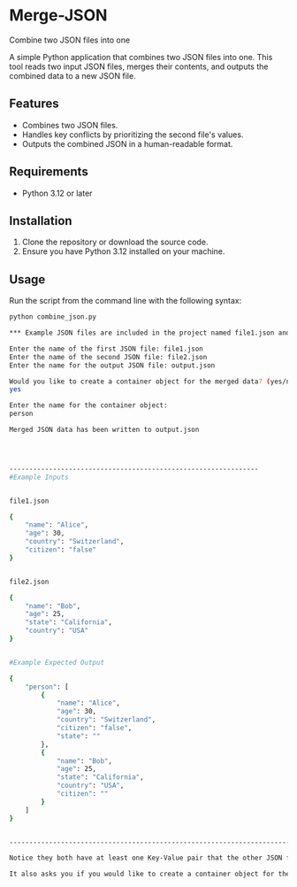 # Merge-JSON
Combine two JSON files into one

A simple Python application that combines two JSON files into one. This tool reads two input JSON files, merges their contents, and outputs the combined data to a new JSON file.

## Features

- Combines two JSON files.
- Handles key conflicts by prioritizing the second file's values.
- Outputs the combined JSON in a human-readable format.

## Requirements

- Python 3.12 or later

## Installation

1. Clone the repository or download the source code.
2. Ensure you have Python 3.12 installed on your machine.

## Usage

Run the script from the command line with the following syntax:

```bash
python combine_json.py

*** Example JSON files are included in the project named file1.json and file2.json

Enter the name of the first JSON file: file1.json
Enter the name of the second JSON file: file2.json
Enter the name for the output JSON file: output.json

Would you like to create a container object for the merged data? (yes/no):
yes

Enter the name for the container object:
person

Merged JSON data has been written to output.json




---------------------------------------------------------------
#Example Inputs


file1.json

{
    "name": "Alice",
    "age": 30,
    "country": "Switzerland",
    "citizen": "false"
}


file2.json

{
    "name": "Bob",
    "age": 25,
    "state": "California",
    "country": "USA"
}


#Example Expected Output

{
    "person": [
        {
            "name": "Alice",
            "age": 30,
            "country": "Switzerland",
            "citizen": "false",
            "state": ""
        },
        {
            "name": "Bob",
            "age": 25,
            "state": "California",
            "country": "USA",
            "citizen": ""
        }
    ]
}


------------------------------------------------------------------------------------------------------------

Notice they both have at least one Key-Value pair that the other JSON file doesn't have. The Program will combine any missing keys the other JSON file object doesn't have and will leave the value blank.

It also asks you if you would like to create a container object for the merged data. 
